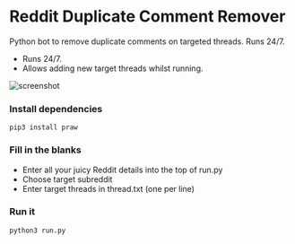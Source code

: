 # Reddit Duplicate Comment Remover

Python bot to remove duplicate comments on targeted threads. Runs 24/7.

- Runs 24/7.
- Allows adding new target threads whilst running.

![screenshot](https://i.imgur.com/WgClECT.png)

### Install dependencies

    pip3 install praw

### Fill in the blanks     

- Enter all your juicy Reddit details into the top of run.py
- Choose target subreddit
- Enter target threads in thread.txt (one per line)

### Run it

    python3 run.py
